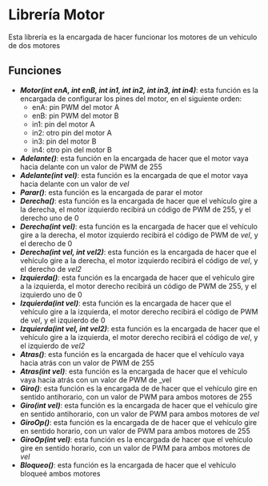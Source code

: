 # Librería Motor
Esta librería es la encargada de hacer funcionar los motores de un vehiculo de dos motores

## Funciones
- **_Motor(int enA, int enB, int in1, int in2, int in3, int in4)_**: esta función es la encargada de configurar los pines del motor, en el siguiente orden: 
  - enA: pin PWM del motor A
  - enB: pin PWM del motor B
  - in1: pin del motor A
  - in2: otro pin del motor A
  - in3: pin del motor B
  - in4: otro pin del motor B
- **_Adelante()_**: esta función en la encargada de hacer que el motor vaya hacia delante con un valor de PWM de 255
- **_Adelante(int vel)_**: esta función es la encargada de que el motor vaya hacia delante con un valor de _vel_
- **_Parar()_**: esta función es la encargada de parar el motor
- **_Derecha()_**: esta función es la encargada de hacer que el vehículo gire a la derecha, el motor izquierdo recibirá un código de PWM de 255, y el derecho uno de 0
- **_Derecha(int vel)_**: esta función es la encargada de hacer que el vehículo gire a la derecha, el motor izquierdo recibirá el código de PWM de _vel_, y el derecho de 0
- **_Derecha(int vel, int vel2)_**: esta función es la encargada de hacer que el vehículo gire a la derecha, el motor izquierdo recibirá el código de _vel_, y el derecho de _vel2_
- **_Izquierda()_**: esta función es la encargada de hacer que el vehículo gire a la izquierda, el motor derecho recibirá un código de PWM de 255, y el izquierdo uno de 0
- **_Izquierda(int vel)_**: esta función es la encargada de hacer que el vehículo gire a la izquierda, el motor derecho recibirá el código de PWM de _vel_, y el izquierdo de 0
- **_Izquierda(int vel, int vel2)_**: esta función es la encargada de hacer que el vehículo gire a la izquierda, el motor derecho recibirá el código de _vel_, y el izquierdo de _vel2_
- **_Atras()_**: esta función es la encargada de hacer que el vehículo vaya hacia atrás con un valor de PWM de 255
- **_Atras(int vel)_**: esta función es la encargada de hacer que el vehículo vaya hacia atrás con un valor de PWM de _vel
- **_Giro()_**: esta función es la encargada de de hacer que el vehículo gire en sentido antihorario, con un valor de PWM para ambos motores de 255
- **_Giro(int vel)_**: esta función es la encargada de hacer que el vehículo gire en sentido antihorario, con un valor de PWM para ambos motores de _vel_
- **_GiroOp()_**: esta función es la encargada de de hacer que el vehículo gire en sentido horario, con un valor de PWM para ambos motores de 255
- **_GiroOp(int vel)_**: esta función es la encargada de hacer que el vehículo gire en sentido horario, con un valor de PWM para ambos motores de _vel_
- **_Bloqueo()_**: esta función es la encargada de hacer que el vehículo bloqueé ambos motores
